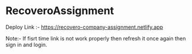 # RecoveroAssignment

Deploy Link :- https://recovero-company-assignment.netlify.app

Note:- If fisrt time link is not work properly then refresh it once again then sign in and login.

